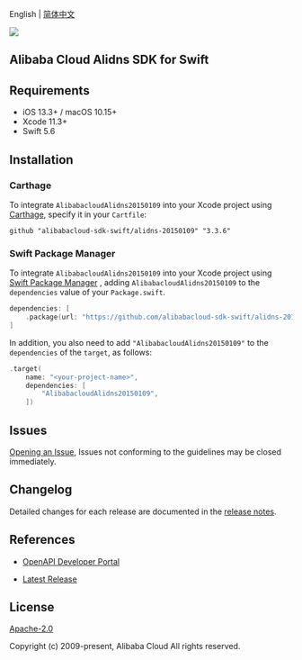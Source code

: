 English | [简体中文](README-CN.md)

![](https://aliyunsdk-pages.alicdn.com/icons/AlibabaCloud.svg)

## Alibaba Cloud Alidns SDK for Swift

## Requirements

- iOS 13.3+ / macOS 10.15+
- Xcode 11.3+
- Swift 5.6

## Installation

### Carthage

To integrate `AlibabacloudAlidns20150109` into your Xcode project using [Carthage](https://github.com/Carthage/Carthage), specify it in your `Cartfile`:

```ogdl
github "alibabacloud-sdk-swift/alidns-20150109" "3.3.6"
```

### Swift Package Manager

To integrate `AlibabacloudAlidns20150109` into your Xcode project using [Swift Package Manager](https://swift.org/package-manager/) , adding `AlibabacloudAlidns20150109` to the `dependencies` value of your `Package.swift`.

```swift
dependencies: [
    .package(url: "https://github.com/alibabacloud-sdk-swift/alidns-20150109.git", from: "3.3.6")
]
```

In addition, you also need to add `"AlibabacloudAlidns20150109"` to the `dependencies` of the `target`, as follows:

```swift
.target(
    name: "<your-project-name>",
    dependencies: [
        "AlibabacloudAlidns20150109",
    ])
```

## Issues

[Opening an Issue](https://github.com/alibabacloud-sdk-swift/alidns-20150109/issues/new), Issues not conforming to the guidelines may be closed immediately.

## Changelog

Detailed changes for each release are documented in the [release notes](./ChangeLog.txt).

## References

* [OpenAPI Developer Portal](https://next.api.alibabacloud.com/home)
- [Latest Release](https://github.com/alibabacloud-sdk-swift/alidns-20150109)

## License

[Apache-2.0](http://www.apache.org/licenses/LICENSE-2.0)

Copyright (c) 2009-present, Alibaba Cloud All rights reserved.
